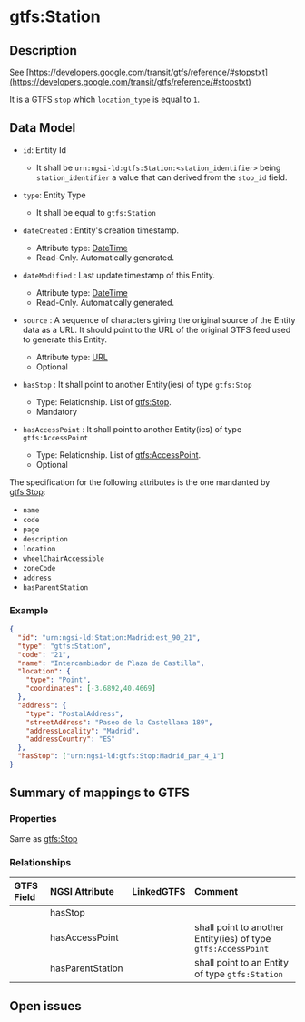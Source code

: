 # gtfs:Station

## Description

See [https://developers.google.com/transit/gtfs/reference/#stopstxt](https://developers.google.com/transit/gtfs/reference/#stopstxt)

It is a GTFS `stop` which `location_type` is equal to `1`.

## Data Model

+ `id`: Entity Id
  + It shall be `urn:ngsi-ld:gtfs:Station:<station_identifier>` being `station_identifier` a value that can derived from the `stop_id` field. 

+ `type`: Entity Type 
  + It shall be equal to `gtfs:Station`
 
+ `dateCreated` : Entity's creation timestamp.
  + Attribute type: [DateTime](https://schema.org/DateTime)
  + Read-Only. Automatically generated.
  
+ `dateModified` : Last update timestamp of this Entity.
  + Attribute type: [DateTime](https://schema.org/DateTime)
  + Read-Only. Automatically generated.
  
+ `source` : A sequence of characters giving the original source of the Entity data as a URL.
It should point to the URL of the original GTFS feed used to generate this Entity. 
  + Attribute type: [URL](https://schema.org/URL)
  + Optional  
  
+ `hasStop` : It shall point to another Entity(ies) of type `gtfs:Stop`  
  + Type: Relationship. List of [gtfs:Stop](../../Stop/doc/spec.md). 
  + Mandatory
  
+ `hasAccessPoint` : It shall point to another Entity(ies) of type `gtfs:AccessPoint`  
  + Type: Relationship. List of [gtfs:AccessPoint](../../AccessPoint/doc/spec.md). 
  + Optional  
 
The specification for the following attributes is the one mandanted by [gtfs:Stop](../../Stop/doc/spec.md):

+ `name`
+ `code`
+ `page`
+ `description`
+ `location`
+ `wheelChairAccessible`
+ `zoneCode` 
+ `address`
+ `hasParentStation` 

### Example

```json
{
  "id": "urn:ngsi-ld:Station:Madrid:est_90_21",
  "type": "gtfs:Station",
  "code": "21",
  "name": "Intercambiador de Plaza de Castilla",
  "location": {
    "type": "Point",
    "coordinates": [-3.6892,40.4669]
  },
  "address": {
    "type": "PostalAddress",
    "streetAddress": "Paseo de la Castellana 189",
    "addressLocality": "Madrid",
    "addressCountry": "ES"
  },
  "hasStop": ["urn:ngsi-ld:gtfs:Stop:Madrid_par_4_1"]
}
```

## Summary of mappings to GTFS

### Properties

Same as [gtfs:Stop](../../Stop/doc/spec.md)

### Relationships

| GTFS Field            | NGSI Attribute      | LinkedGTFS           | Comment                                                       |
|:--------------------- |:--------------------|:---------------------|:--------------------------------------------------------------|
|                       | hasStop             |                      |                                                               |
|                       | hasAccessPoint      |                      | shall point to another Entity(ies) of type `gtfs:AccessPoint` |
|                       | hasParentStation    |                      | shall point to an Entity of type `gtfs:Station`         


## Open issues
